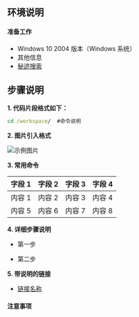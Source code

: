 ## **环境说明**

#### 准备工作

- Windows 10 2004 版本（Windows 系统）
- 其他信息
- [秘迹搜索](https://m.mijisou.com/)

## **步骤说明**

**1. 代码片段格式如下：**

```cmd
cd /workspace/  #命令说明
```

**2. 图片引入格式**

![示例图片](../img/mo_img/1.png)

**3. 常用命令**

| 字段 1 | 字段 2 | 字段 3 | 字段 4 |
| ------ | ------ | ------ | ------ |
| 内容 1 | 内容 2 | 内容 3 | 内容 4 |
| 内容 5 | 内容 6 | 内容 7 | 内容 8 |

**4. 详细步骤说明**

- 第一步

- 第二步

**5. 带说明的链接**

- <a href="#" title="链接说明">链接名称</a>

#### 注意事项
